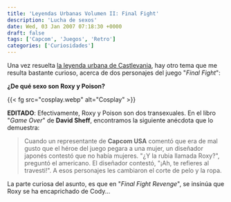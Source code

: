 ```yaml
---
title: 'Leyendas Urbanas Volumen II: Final Fight'
description: 'Lucha de sexos'
date: Wed, 03 Jan 2007 07:18:30 +0000
draft: false
tags: ['Capcom', 'Juegos', 'Retro']
categories: ['Curiosidades']
---
```


Una vez resuelta [la leyenda urbana de Castlevania](/leyendas-urbanas-volumen-i-castlevania/), hay otro tema que me resulta bastante curioso, acerca de dos personajes del juego "_Final Fight_":

**¿De qué sexo son Roxy y Poison?**

{{< fg src="cosplay.webp" alt="Cosplay" >}}

**EDITADO**: Efectivamente, Roxy y Poison son dos transexuales. En el libro "_Game Over_" de **David Sheff**, encontramos la siguiente anécdota que lo demuestra:

> Cuando un representante de **Capcom USA** comentó que era de mal gusto que el héroe del juego pegara a una mujer, un diseñador japonés contestó que no había mujeres. "¿Y la rubia llamada Roxy?", preguntó el americano. El diseñador contestó, "¡Ah, te refieres al travesti!". A esos personajes les cambiaron el corte de pelo y la ropa.

La parte curiosa del asunto, es que en "_Final Fight Revenge_", se insinúa que Roxy se ha encaprichado de Cody...